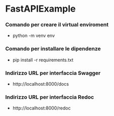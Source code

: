 # FastAPIExample

### Comando per creare il virtual enviroment
- python -m venv env

### Comando per installare le dipendenze
- pip install -r requirements.txt

### Indirizzo URL per interfaccia Swagger
- http://localhost:8000/docs

### Indirizzo URL per interfaccia Redoc
- http://localhost:8000/redoc

